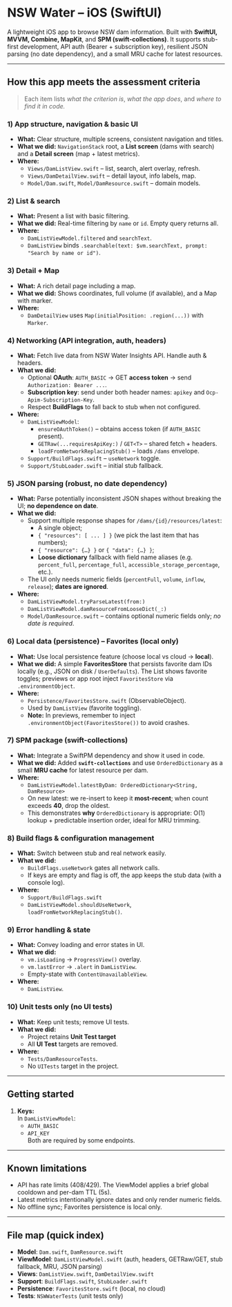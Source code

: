 # NSW Water – iOS (SwiftUI)

A lightweight iOS app to browse NSW dam information. Built with **SwiftUI, MVVM, Combine, MapKit**, and **SPM (swift-collections)**. It supports stub-first development, API auth (Bearer + subscription key), resilient JSON parsing (no date dependency), and a small MRU cache for latest resources.

---

## How this app meets the assessment criteria

> Each item lists *what the criterion is*, *what the app does*, and *where to find it in code.*

### 1) App structure, navigation & basic UI
- **What:** Clear structure, multiple screens, consistent navigation and titles.
- **What we did:** `NavigationStack` root, a **List screen** (dams with search) and a **Detail screen** (map + latest metrics).
- **Where:**  
  - `Views/DamListView.swift` – list, search, alert overlay, refresh.  
  - `Views/DamDetailView.swift` – detail layout, info labels, map.  
  - `Model/Dam.swift`, `Model/DamResource.swift` – domain models.

### 2) List & search
- **What:** Present a list with basic filtering.
- **What we did:** Real-time filtering by `name` or `id`. Empty query returns all.
- **Where:**  
  - `DamListViewModel.filtered` and `searchText`.  
  - `DamListView` binds `.searchable(text: $vm.searchText, prompt: "Search by name or id")`.

### 3) Detail + Map
- **What:** A rich detail page including a map.
- **What we did:** Shows coordinates, full volume (if available), and a Map with marker.
- **Where:**  
  - `DamDetailView` uses `Map(initialPosition: .region(...))` with `Marker`.

### 4) Networking (API integration, auth, headers)
- **What:** Fetch live data from NSW Water Insights API. Handle auth & headers.
- **What we did:**  
  - Optional **OAuth**: `AUTH_BASIC` → GET **access token** → send `Authorization: Bearer ...`.  
  - **Subscription key**: send under both header names: `apikey` and `Ocp-Apim-Subscription-Key`.  
  - Respect **BuildFlags** to fall back to stub when not configured.
- **Where:**  
  - `DamListViewModel`:
    - `ensureOAuthToken()` – obtains access token (if `AUTH_BASIC` present).  
    - `GETRaw(...requiresApiKey:)` / `GET<T>` – shared fetch + headers.  
    - `loadFromNetworkReplacingStub()` – loads `/dams` envelope.  
  - `Support/BuildFlags.swift` – `useNetwork` toggle.  
  - `Support/StubLoader.swift` – initial stub fallback.

### 5) JSON parsing (robust, no date dependency)
- **What:** Parse potentially inconsistent JSON shapes without breaking the UI; **no dependence on date**.
- **What we did:**  
  - Support multiple response shapes for `/dams/{id}/resources/latest`:  
    - A single object;  
    - `{ "resources": [ ... ] }` (we pick the last item that has numbers);  
    - `{ "resource": {…} }` or `{ "data": {…} }`;  
    - **Loose dictionary** fallback with field name aliases (e.g. `percent_full`, `percentage_full`, `accessible_storage_percentage`, etc.).  
  - The UI only needs numeric fields (`percentFull`, `volume`, `inflow`, `release`); **dates are ignored**.
- **Where:**  
  - `DamListViewModel.tryParseLatest(from:)`  
  - `DamListViewModel.damResourceFromLooseDict(_:)`  
  - `Model/DamResource.swift` – contains optional numeric fields only; *no date is required*.

### 6) Local data (persistence) – Favorites (local only)
- **What:** Use local persistence feature (choose local vs cloud → **local**).
- **What we did:** A simple **FavoritesStore** that persists favorite dam IDs locally (e.g., JSON on disk / `UserDefaults`). The List shows favorite toggles; previews or app root inject `FavoritesStore` via `.environmentObject`.
- **Where:**  
  - `Persistence/FavoritesStore.swift` (ObservableObject).  
  - Used by `DamListView` (favorite toggling).  
  - **Note:** In previews, remember to inject `.environmentObject(FavoritesStore())` to avoid crashes.

### 7) SPM package (swift-collections)
- **What:** Integrate a SwiftPM dependency and show it used in code.
- **What we did:** Added **`swift-collections`** and use `OrderedDictionary` as a small **MRU cache** for latest resource per dam.
- **Where:**  
  - `DamListViewModel.latestByDam: OrderedDictionary<String, DamResource>`  
  - On new latest: we re-insert to keep it **most-recent**; when count exceeds **40**, drop the oldest.  
  - This demonstrates **why** `OrderedDictionary` is appropriate: O(1) lookup + predictable insertion order, ideal for MRU trimming.

### 8) Build flags & configuration management
- **What:** Switch between stub and real network easily.
- **What we did:**  
  - `BuildFlags.useNetwork` gates all network calls.  
  - If keys are empty and flag is off, the app keeps the stub data (with a console log).
- **Where:**  
  - `Support/BuildFlags.swift`  
  - `DamListViewModel.shouldUseNetwork`, `loadFromNetworkReplacingStub()`.

### 9) Error handling & state
- **What:** Convey loading and error states in UI.
- **What we did:**  
  - `vm.isLoading` → `ProgressView()` overlay.  
  - `vm.lastError` → `.alert` in `DamListView`.  
  - Empty-state with `ContentUnavailableView`.
- **Where:**  
  - `DamListView`.

### 10) Unit tests only (no UI tests)
- **What:** Keep unit tests; remove UI tests.
- **What we did:**  
  - Project retains **Unit Test target**  
  - All **UI Test** targets are removed.
- **Where:**  
  - `Tests/DamResourceTests`.  
  - No `UITests` target in the project.

---

## Getting started

1. **Keys:**  
   In `DamListViewModel`:
   - `AUTH_BASIC` 
   - `API_KEY`  
   Both are required by some endpoints.

---

## Known limitations

- API has rate limits (408/429). The ViewModel applies a brief global cooldown and per-dam TTL (5s).  
- Latest metrics intentionally ignore dates and only render numeric fields.  
- No offline sync; Favorites persistence is local only.

---

## File map (quick index)

- **Model**: `Dam.swift`, `DamResource.swift`  
- **ViewModel**: `DamListViewModel.swift` (auth, headers, GETRaw/GET, stub fallback, MRU, JSON parsing)  
- **Views**: `DamListView.swift`, `DamDetailView.swift`  
- **Support**: `BuildFlags.swift`, `StubLoader.swift`  
- **Persistence**: `FavoritesStore.swift` (local, no cloud)  
- **Tests**: `NSWWaterTests` (unit tests only)
